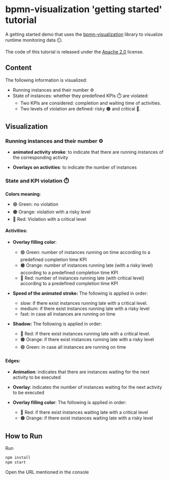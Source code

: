 # bpmn-visualization 'getting started' tutorial

A getting started demo that uses the [bpmn-visualization](https://github.com/process-analytics/bpmn-visualization-js) library to visualize runtime monitoring data ⏲️.

The code of this tutorial is released under the [Apache 2.0](LICENSE) license.

## Content
The following information is visualized:
- Running instances and their number ⚙️
- State of instances: whether they predefined KPIs ⏱️ are violated:
    - Two KPIs are considered: completion and waiting time of activities.
    - Two levels of violation are defined: risky 🟠 and critical 🔴.

## Visualization

### Running instances and their number ⚙️
- **animated activity stroke**: to indicate that there are running instances of the corresponding activity


- **Overlays on activities**: to indicate the number of instances

### State and KPI violation ⏱️
**Colors meaning**:
- 🟢 Green: no violation
- 🟠 Orange: violation with a risky level
- 🔴 Red: Violation with a critical level

#### Activities:
- **Overlay filling color**: 
    - 🟢 Green: number of instances running on time according to a predefined completion time KPI
    - 🟠 Orange: number of instances running late (with a risky level) according to a predefined completion time KPI
    - 🔴 Red: number of instances running late (with critical level) according to a predefined completion time KPI

- **Speed of the animated stroke:**  The following is applied in order:
    - slow: if there exist instances running late with a critical level.
    - medium: if there exist instances running late with a risky level
    - fast: in case all instances are running on time

- **Shadow:** The following is applied in order:
    - 🔴 Red: if there exist instances running late with a critical level.
    - 🟠 Orange: if there exist instances running late with a risky level
    - 🟢 Green: in case all instances are running on time

#### Edges:
- **Animation**: indicates that there are instances waiting for the next activity to be executed

- **Overlay**: indicates the number of instances waiting for the next activity to be executed

- **Overlay filling color**: The following is applied in order:
    - 🔴 Red: if there exist instances waiting late with a critical level
    - 🟠 Orange: if there exist instances waiting late with a risky level

## How to Run

Run
```bash
npm install
npm start
```

Open the URL mentioned in the console
